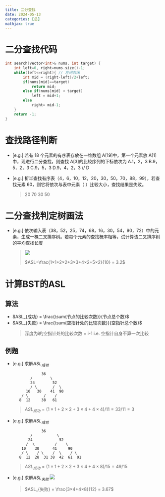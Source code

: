 ```yaml
---
title: 二分查找
date: 2024-05-13
categories: [总]
mathjax: true
---
```



# 二分查找代码
```cpp
int search(vector<int>& nums, int target) {
    int left=0, right=nums.size()-1;
    while(left<=right){ // 左闭右闭
        int mid = (right-left)/2+left;
        if(nums[mid]==target) 
            return mid;
        else if(nums[mid] < target) 
            left = mid+1;
        else 
            right= mid-1;
    }
    return -1;
}
```

<!-- more -->

# 查找路径判断
- [e.g.] 若有 18 个元素的有序表存放在一维数组 A[19]中，第一个元素放 A[1]中，现进行二分查找，则查找 A[3]的比较序列的下标依次为
A.1，2，3   B.9，5，2，3    C.9，5，3   D.9，4，2，3
// D

- [e.g.] 折半查找有序表（4，6，10，12，20，30，50，70，88，99），若查找元素 60，则它将依次与表中元素（ ）比较大小，查找结果是失败。
    > 20 70 30 50

# 二分查找判定树画法

- [e.g.] 依次输入表（38，52，25，74，68，16，30，54，90，72）中的元素，生成一棵二叉排序树。若每个元素的查找概率相等，试计算该二叉排序树的平均查找长度
    > <img src="/img/bst1.png">
    > 
    > $ASL=\frac{1×1+2×2+3×3+4×2+5×2}{10} = 3.2$

# 计算BST的ASL
## 算法
- $ASL_{成功} = \frac{\sum{节点的比较次数}}{节点总个数}$
- $ASL_{失败} = \frac{\sum{空指针处的比较次数}}{空指针总个数}$
    > 深度为i的空指针处的比较次数 = i-1
    > i.e. 空指针自身不算一次比较

## 例题
- [e.g.] 求解$ASL_{成功}$
    ```pseudocode
                 36
            /        \
            24        52
            / \       /  \
          10   30    41  90
        / \       /    /
       8  12     38   61
    ```
    > $ASL_{成功} = (1×1 + 2×2 + 3×4 + 4×4) / 11 = 33 / 11 = 3$

- [e.g.] 求解$ASL_{成功}$
    ```pseudocode
                 36
            /           \
           24            52
          /  \         /    \
        10    30      41     90
        / \    / \    /  \    / \
       8  12  28  31 38  42  61  91
    ```
    > $ASL_{成功} = (1×1 + 2×2 + 3×4 + 4×8) / 15 = 49/15$

- [e.g.] 求解$ASL_{失败}$
    <img src="/img/bst2.png">
    > $ASL_{失败} = \frac{3×4+4×8}{12} = 3.67$


